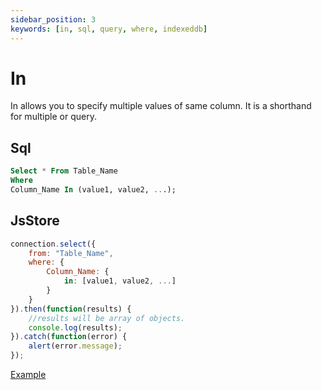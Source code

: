 ```yaml
---
sidebar_position: 3
keywords: [in, sql, query, where, indexeddb]
---
```


# In

In allows you to specify multiple values of same column. It is a shorthand for multiple or query.

## Sql

```sql
Select * From Table_Name
Where
Column_Name In (value1, value2, ...);
```

## JsStore

```javascript
connection.select({
    from: "Table_Name",
    where: {
        Column_Name: { 
            in: [value1, value2, ...]
        }
    }
}).then(function(results) {
    //results will be array of objects.
    console.log(results);
}).catch(function(error) {
    alert(error.message);
});
```

<p class="text--center">
    <a class="button button--info" target="_blank" href="https://ujjwalguptaofficial.github.io/idbstudio/?db=Demo&query=select(%7B%0A%20%20%20%20from%3A%20%22Customers%22%2C%0A%20%20%20%20where%3A%7B%0A%20%20%20%20%20%20%20%20country%3A%7Bin%3A%5B'Germany'%2C%20'France'%2C%20'UK'%5D%7D%0A%20%20%20%20%7D%0A%7D)%3B%0A">Example</a>
</p>
